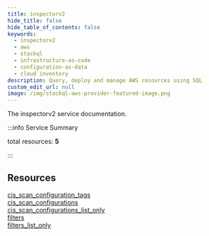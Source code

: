 ```yaml
---
title: inspectorv2
hide_title: false
hide_table_of_contents: false
keywords:
  - inspectorv2
  - aws
  - stackql
  - infrastructure-as-code
  - configuration-as-data
  - cloud inventory
description: Query, deploy and manage AWS resources using SQL
custom_edit_url: null
image: /img/stackql-aws-provider-featured-image.png
---
```


The inspectorv2 service documentation.

:::info Service Summary

<div class="row">
<div class="providerDocColumn">
<span>total resources:&nbsp;<b>5</b></span><br />
</div>
</div>

:::

## Resources
<div class="row">
<div class="providerDocColumn">
<a href="/services/inspectorv2/cis_scan_configuration_tags/">cis_scan_configuration_tags</a><br />
<a href="/services/inspectorv2/cis_scan_configurations/">cis_scan_configurations</a><br />
<a href="/services/inspectorv2/cis_scan_configurations_list_only/">cis_scan_configurations_list_only</a>
</div>
<div class="providerDocColumn">
<a href="/services/inspectorv2/filters/">filters</a><br />
<a href="/services/inspectorv2/filters_list_only/">filters_list_only</a>
</div>
</div>